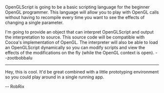 OpenGLScript is going to be a basic scripting language for the beginner OpenGL programmer. This language will allow you to play with OpenGL calls without having to recompile every time you want to see the effects of changing a single parameter. 

I'm going to provide an object that can interpret OpenGLScript and output the interpretation to source. This source code will be compatible with Cocoa's implementation of OpenGL. The interpreter will also be able to load an OpenGLScript dynamically so you can modify scripts and view the effects of the modifications on the fly (while the OpenGL context is open). --zootbobbalu

----

Hey, this is cool. It'd be great combined with a little prototyping environment so you could play around in a single running app.

-- RobRix
